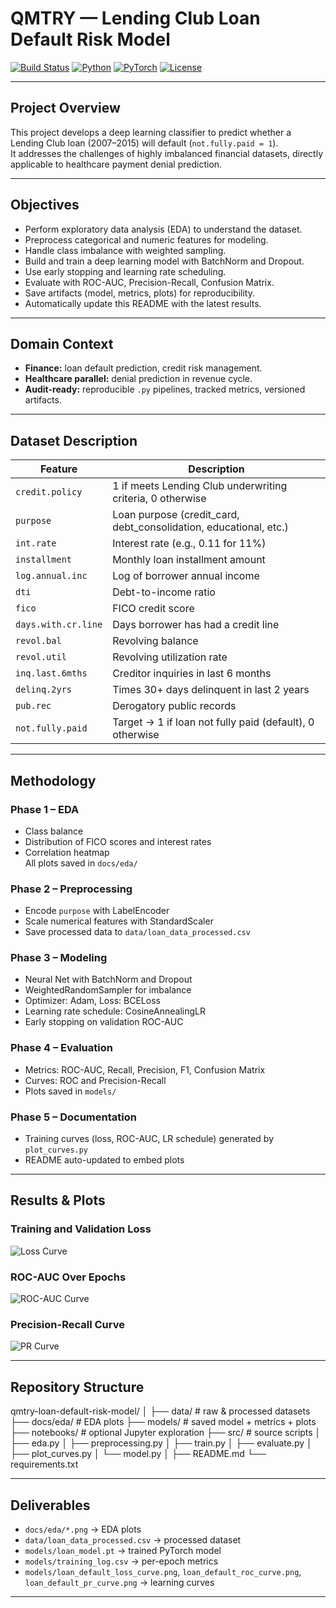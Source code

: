 # QMTRY — Lending Club Loan Default Risk Model

[![Build Status](https://img.shields.io/badge/build-passing-brightgreen.svg)]()
[![Python](https://img.shields.io/badge/python-3.11%2B-blue.svg)]()
[![PyTorch](https://img.shields.io/badge/PyTorch-2.x-red.svg)]()
[![License](https://img.shields.io/badge/license-MIT-lightgrey.svg)]()

---

## Project Overview
This project develops a deep learning classifier to predict whether a Lending Club loan (2007–2015) will default (`not.fully.paid = 1`).  
It addresses the challenges of highly imbalanced financial datasets, directly applicable to healthcare payment denial prediction.

---

## Objectives
- Perform exploratory data analysis (EDA) to understand the dataset.  
- Preprocess categorical and numeric features for modeling.  
- Handle class imbalance with weighted sampling.  
- Build and train a deep learning model with BatchNorm and Dropout.  
- Use early stopping and learning rate scheduling.  
- Evaluate with ROC-AUC, Precision-Recall, Confusion Matrix.  
- Save artifacts (model, metrics, plots) for reproducibility.  
- Automatically update this README with the latest results.

---

## Domain Context
- **Finance:** loan default prediction, credit risk management.  
- **Healthcare parallel:** denial prediction in revenue cycle.  
- **Audit-ready:** reproducible `.py` pipelines, tracked metrics, versioned artifacts.

---

## Dataset Description
| Feature            | Description                                                                 |
|--------------------|-----------------------------------------------------------------------------|
| `credit.policy`    | 1 if meets Lending Club underwriting criteria, 0 otherwise                  |
| `purpose`          | Loan purpose (credit_card, debt_consolidation, educational, etc.)           |
| `int.rate`         | Interest rate (e.g., 0.11 for 11%)                                          |
| `installment`      | Monthly loan installment amount                                             |
| `log.annual.inc`   | Log of borrower annual income                                               |
| `dti`              | Debt-to-income ratio                                                        |
| `fico`             | FICO credit score                                                           |
| `days.with.cr.line`| Days borrower has had a credit line                                         |
| `revol.bal`        | Revolving balance                                                           |
| `revol.util`       | Revolving utilization rate                                                  |
| `inq.last.6mths`   | Creditor inquiries in last 6 months                                         |
| `delinq.2yrs`      | Times 30+ days delinquent in last 2 years                                   |
| `pub.rec`          | Derogatory public records                                                   |
| `not.fully.paid`   | Target → 1 if loan not fully paid (default), 0 otherwise                    |

---

## Methodology
### Phase 1 – EDA
- Class balance  
- Distribution of FICO scores and interest rates  
- Correlation heatmap  
All plots saved in `docs/eda/`

### Phase 2 – Preprocessing
- Encode `purpose` with LabelEncoder  
- Scale numerical features with StandardScaler  
- Save processed data to `data/loan_data_processed.csv`

### Phase 3 – Modeling
- Neural Net with BatchNorm and Dropout  
- WeightedRandomSampler for imbalance  
- Optimizer: Adam, Loss: BCELoss  
- Learning rate schedule: CosineAnnealingLR  
- Early stopping on validation ROC-AUC

### Phase 4 – Evaluation
- Metrics: ROC-AUC, Recall, Precision, F1, Confusion Matrix  
- Curves: ROC and Precision-Recall  
- Plots saved in `models/`

### Phase 5 – Documentation
- Training curves (loss, ROC-AUC, LR schedule) generated by `plot_curves.py`  
- README auto-updated to embed plots

---

## Results & Plots

### Training and Validation Loss
![Loss Curve](models/loan_default_loss_curve.png)

### ROC-AUC Over Epochs
![ROC-AUC Curve](models/loan_default_roc_curve.png)

### Precision-Recall Curve
![PR Curve](models/loan_default_pr_curve.png)

---

## Repository Structure

qmtry-loan-default-risk-model/
│
├── data/ # raw & processed datasets
├── docs/eda/ # EDA plots
├── models/ # saved model + metrics + plots
├── notebooks/ # optional Jupyter exploration
├── src/ # source scripts
│ ├── eda.py
│ ├── preprocessing.py
│ ├── train.py
│ ├── evaluate.py
│ ├── plot_curves.py
│ └── model.py
│
├── README.md
└── requirements.txt


---

## Deliverables
- `docs/eda/*.png` → EDA plots  
- `data/loan_data_processed.csv` → processed dataset  
- `models/loan_model.pt` → trained PyTorch model  
- `models/training_log.csv` → per-epoch metrics  
- `models/loan_default_loss_curve.png`, `loan_default_roc_curve.png`, `loan_default_pr_curve.png` → learning curves  

---


